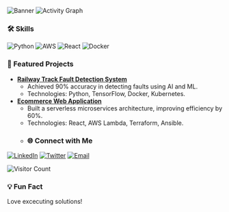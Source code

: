 ![Banner](https://your-banner-image-url.png)
![Activity Graph](https://activity-graph.herokuapp.com/graph?username=jp-1709&theme=react-dark&hide_border=true)
### 🛠️ Skills
![Python](https://img.shields.io/badge/Python-90%25-%230075a8?style=flat&logo=python)
![AWS](https://img.shields.io/badge/AWS-85%25-%23FF9900?style=flat&logo=amazon-aws)
![React](https://img.shields.io/badge/React-80%25-%2361DAFB?style=flat&logo=react)
![Docker](https://img.shields.io/badge/Docker-75%25-%230db7ed?style=flat&logo=docker)
### 🚀 Featured Projects
- **[Railway Track Fault Detection System](https://github.com/jp-1709/railway-fault-detection)**  
  - Achieved 90% accuracy in detecting faults using AI and ML.  
  - Technologies: Python, TensorFlow, Docker, Kubernetes.  
- **[Ecommerce Web Application](https://github.com/jp-1709/ecommerce-app)**  
  - Built a serverless microservices architecture, improving efficiency by 60%.  
  - Technologies: React, AWS Lambda, Terraform, Ansible.
  - ### 🌐 Connect with Me
[![LinkedIn](https://img.shields.io/badge/LinkedIn-0077B5?style=for-the-badge&logo=linkedin&logoColor=white)](https://www.linkedin.com/in/jayprakashpatiljp/)
[![Twitter](https://img.shields.io/badge/Twitter-1DA1F2?style=for-the-badge&logo=twitter&logoColor=white)](https://twitter.com/your-handle)
[![Email](https://img.shields.io/badge/Email-D14836?style=for-the-badge&logo=gmail&logoColor=white)](mailto:jayprakashpatil9096@gmail.com)

![Visitor Count](https://visitcount.itsvg.in/api?id=jp-1709&label=Profile%20Views&color=0&icon=5&pretty=true)
### 💡 Fun Fact
Love excecuting solutions!
